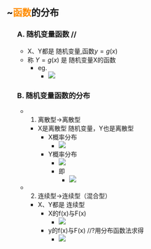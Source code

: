 <div style="float: left; width: 64%; padding: 1%;">

##  ~<span style="color:darkorange;">函数</span>的分布

<ul>

### A. 随机变量函数 //
*   X、Y都是 随机变量,函数$y=g(x)$
*   称 $Y=g(x)$ 是 随机变量X的函数
    *   eg.
        *   ![](https://api2.mubu.com/v3/document_image/d372b870-6e64-4a97-b492-057717f8db9c-15201174.jpg)
### B. 随机变量函数的分布
*   1) 离散型→离散型
    *   X是离散型 随机变量，Y也是离散型
        *   X概率分布
            *   ![](https://api2.mubu.com/v3/document_image/5091ad0b-d407-495c-a61c-a8e54058f59d-15201174.jpg)
        *   Y概率分布
            *   ![](https://api2.mubu.com/v3/document_image/443a381d-ca2a-4cbb-9bff-19020c2006e3-15201174.jpg)
            *   即
                *   ![](https://api2.mubu.com/v3/document_image/92272db1-7c2a-43ba-87b6-64a8e7606a5e-15201174.jpg)
*   2) 连续型→连续型（混合型）
    *   X、Y都是 连续型
        *   X的f(x)与F(x)
            *   ![](https://api2.mubu.com/v3/document_image/06a17111-80eb-412d-bda8-b6350bfb3b0d-15201174.jpg)
        *   y的f(x)与F(x) //?用分布函数法求得
            *   ![](https://api2.mubu.com/v3/document_image/9900fafa-64e0-4ea6-bc54-371d6213e2b6-15201174.jpg)

</ul>

</ul>

</div>
<div style="float: right; width: 26%; padding: 1%;">

</div>
<div style="clear: both;"></div>
